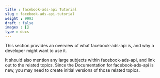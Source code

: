 ```yaml
---
title : facebook-ads-api Tutorial
slug : facebook-ads-api-tutorial
weight : 9993
draft : false
images : []
type : docs
---
```


This section provides an overview of what facebook-ads-api is, and why a developer might want to use it.

It should also mention any large subjects within facebook-ads-api, and link out to the related topics.  Since the Documentation for facebook-ads-api is new, you may need to create initial versions of those related topics.

